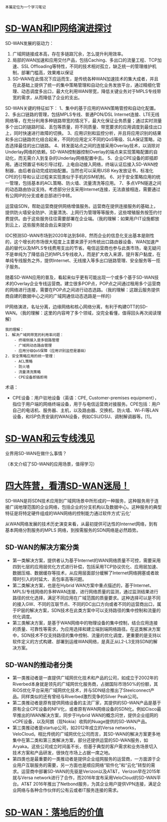 ```
本篇定位为一个学习笔记
```

# [SD-WAN和IP网络演进探讨](http://www.sdnlab.com/19915.html)

SD-WAN发展的驱动力：
1. 广域网链接成本高，存在多链路冗余，怎么提升利用效率。
2. 局部的WAN加速和应用交付产品，包括Caching、多出口的流量工程、TCP加速、SSL Offloading等特性，不同的技术相对孤立，缺乏统一的管理维护机制，部署门槛高，效果难以保证
3. SD-WAN在此情况下应运而生，是传统各种WAN加速技术的集大成者，并且在此基础上提供了统一的集中策略管理和自动化业务发放平台，通过精细化管理、动态调度多出口，最大化利用WAN带宽，降低关键业务对于MPLS专线带宽的需求，从而降低了企业的支出。

SD-WAN关键的特征如下：
1、集中的基于应用的WAN策略管控和自动化配置。
2、多出口链路的管理，包括MPLS专线、普通PON/DSL Internet连接、LTE无线网络等，在充分利用多种链路带宽的情况下，最大化保证业务质量；通过实时测量多个出口的链路时延、丢包等质量，将不同质量、带宽要求的应用调度到最佳出口上，同时快速进行故障的切换。
3、应用识别和监控分析，并且将应用识别的结果和多出口链路优化结合起来，不同的应用定义不同的QoS等级、SLA保证策略，动态选择最佳的出口链路。
4、转发面站点之间的连接采用Overlay技术，以消除对Underlay网络的依赖。SD-WAN控制器控制Overlay的端点来实现策略配置的自动化，而无需介入到复杂的Underlay网络配置中去。
5、企业CPE设备的即插即用。通过预置证书和引导过程，上电自动接入网络，终端认证后接入SD-WAN控制器，由后者自动完成初始配置。当然也可以采用USB Key发放证书，标准化CPE的引导和认证过程来实现类似于手机的SIM机制。
6、对于安全策略应用的统一管理，包括基本的ACL策略、防火墙、流量清洗等应用。
7、多点VPN隧道之间的动态路由协议支持。考虑部分分支采用Internet连接，无法直接相连，需要通过有公网IP的分支或者总部进行中转。

运营级SDN，帮助运营商提供网络增值服务。运营商在提供连接服务的基础上，提供防火墙安全防护、流量清洗、上网行为管理等等服务，这些增殖服务按签约付费提供。由于这些服务往往需要部署在企业端。（我的理解：如果用户IT设施都放到云上，这些服务就会由云来提供）

IDC预测SD-WAN市场到2020年达到$6B，然而企业的信息化支出基本是刚性的，这个增长的市场很大程度上主要来源于对传统出口路由器设备、WAN加速产品的替代以及MPLS专线费用支出的节省。电信运营商也参与此类市场，毫无疑问不是单纯为了降低自己的MPLS专线收入，而是扩大收入来源，提升客户黏度，在单纯专线服务之外，提供Internet、无线接入等多出口链路管理、安全服务等一揽子服务。

随着SD-WAN应用的普及，看起来似乎更有可能出现一个或多个基于SD-WAN技术的Overlay企业专线运营商。建立很多POP点，POP点之间通过租用多个运营商的网络进行连接，需要在POP点之间进行动态选路。（我的理解：这跟云服务提供商自建的数据中心之间的广域网通信动态选路是一样的）

IP网络演进，名址分离，边缘网络和核心网络分离，有利于构建OTT的SD-WAN。（我的理解：这里的内容垮了多个领域，没完全看懂，值得回头再次阅读理解）

```
我的理解：
1. 解决广域网带宽的利用率问题：
    - 终端侧接入是多链路管理
    - 广域网动态路由管理
    - 应用分级QoS保障（应用识别监控是基础）
2. 安全策略应用的统一管理：
    - ACL策略
    - 防火墙
    - 流量清洗策略
    - CPE设备即插即用
```

术语：
- CPE设备：用户驻地设备（英语：CPE, Customer-premises equipment），指位于用户端的网络终端设备，用于与电信运营商对接服务。CPE包括：用户自己的电话机、服务器、主机，以及路由器、交换机、防火墙、Wi-Fi等LAN设备，和ISP负责安装的WAN设备，例如CSU/DSU、调制解调器等。[1]。

# [SD-WAN和云专线浅见](http://www.sdnlab.com/19820.html)

业界用SD-WAN在做什么事情？

（本文介绍了SD-WAN的应用场景，值得学习）

# [四大阵营，看清SD-WAN迷局！](http://www.sohu.com/a/133116078_635109)

SD-WAN是将SDN技术应用到广域网场景中所形成的一种服务，这种服务用于连接广阔地理范围的企业网络，包括企业的分支机构以及数据中心。这种服务的典型特征是将特定硬件组成的WAN网络的控制能力通过软件方式‘云化’

从WAN网络发展的技术历史演变来看，从最初提供可达性的Internet网络，到有基本网络分割服务的MPLS 网络，到按需服务的SDN网络是必然趋势。

## SD-WAN的解决方案分类
- 第一类解决方案，提供者认为基于Internet的WAN网络质量不可控，需要采用四到七层的应用层优化方式进行补偿，包括采用TCP协议优化、应用层加速、数据压缩、数据缓存等技术，从应用层面部分缓解了Internet网络拥塞或者故障时引入的时延大、丢包率高等问题。
- 第二类解决方案，也是在Hybrid WAN方案中重点描述的，基于Internet、MPLS/专线网络的多种WAN连接，进行网络质量的监测，通过监测结果进行路径的优化选择，满足不同应用在广域范围的质量要求。这种选择可以是不同的接入GW、不同的互联节点、不同的DC出口方向或者不同的运营商出口，属于IP层的解决方案，SDN技术在此类方案中可以支持路径的集中控制和流量的优化调度。
- 第三类解决方案，是基于WAN网络中的物理设备的集中控制，结合应用连接的质量、可靠性等需求，为应用选择和建立端到端网络路径。在这类解决方案中，SDN技术不仅支持路径的集中控制、流量的优化调度，更重要的是支持以软件定义的方式构建、部署到运维WAN网络，是真正从L2-L3支持SDN的解决方案。

## SD-WAN的推动者分类

- 第一类推动者是一直提供广域网优化技术和产品的公司，如成立于2002年的Riverbed本身就是领先的广域网优化服务商，占据国际市场50%的份额，其RiOS优化平台采用广域网优化技术，并与SDN结合推出了Steelconnect产品。同样类似的还有曾经与Riverbed激烈竞争的Silver Peak公司。
- 第二类推动者是原有提供网络设备的主流厂家，其提供的SD-WAN产品是基于原有企业CPE设备的NFV化，或者原有WAN网络设备的SDN化。例如Cisco最早推出的IWAN解决方案，同步于Hybrid WAN的概念问世，提供企业组网的vCPE设备，以及阿朗（现Nokia）收购的Nuage提供的SD-WAN产品。
- 第三类推动者是startup公司，如2012年成立的Versa networks，VeloCloud。相比传统的广域网优化公司而言，其SD-WAN的解决方案更多地集中在第二类和第三类解决方案，部分还提供运营的SD-WAN服务，如Aryaka。这些公司成立时间虽不长，但基于典型的客户需求和业务场景切入技术方案和产品研发，很快在市场上占据一席之地。
- 第四类也是最重要的一类推动者是提供企业组网服务的运营商，一方面源于企业用户互联服务的需要，另一方面也是顺应网络“软件化”和“云化”转型的需求。运营商中部署SD-WAN的先驱是Verizon以及AT&T，Verizon早在2015年就与Versa network进行了合作，而2016年宣布采用VeloCloud的SD-WAN平台。AT&T 2016年推出了Netbond服务，为其企业用户提供VPN连接，满足企业网络与各种合作伙伴的公有云或者IT服务连接的需求。

# [SD-WAN：落地后的价值](http://www.d1net.com/iv/corporation/484192.html)
